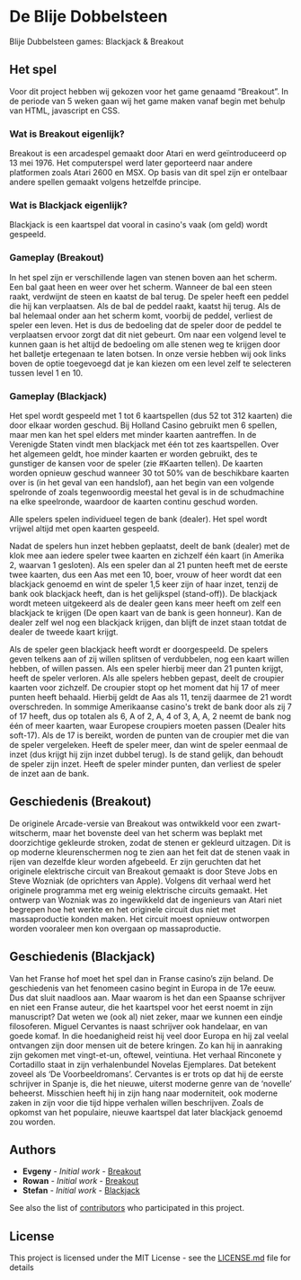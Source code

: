 # De Blije Dobbelsteen

Blije Dubbelsteen games: Blackjack & Breakout

## Het spel

Voor dit project hebben wij gekozen voor het game genaamd “Breakout”. In de periode van 5 weken gaan wij het game maken vanaf begin met behulp van HTML, javascript en CSS.

### Wat is Breakout eigenlijk?

Breakout is een arcadespel gemaakt door Atari en werd geïntroduceerd op 13 mei 1976. Het computerspel werd later geporteerd naar andere platformen zoals Atari 2600 en MSX. Op basis van dit spel zijn er ontelbaar andere spellen gemaakt volgens hetzelfde principe.

### Wat is Blackjack eigenlijk?

Blackjack is een kaartspel dat vooral in casino's vaak (om geld) wordt gespeeld.

### Gameplay (Breakout)

In het spel zijn er verschillende lagen van stenen boven aan het scherm. Een bal gaat heen en weer over het scherm. Wanneer de bal een steen raakt, verdwijnt de steen en kaatst de bal terug. De speler heeft een peddel die hij kan verplaatsen. Als de bal de peddel raakt, kaatst hij terug. Als de bal helemaal onder aan het scherm komt, voorbij de peddel, verliest de speler een leven. Het is dus de bedoeling dat de speler door de peddel te verplaatsen ervoor zorgt dat dit niet gebeurt. Om naar een volgend level te kunnen gaan is het altijd de bedoeling om alle stenen weg te krijgen door het balletje ertegenaan te laten botsen. In onze versie hebben wij ook links boven de optie  toegevoegd dat je kan kiezen om een level zelf te selecteren tussen level 1 en 10.

### Gameplay (Blackjack)
Het spel wordt gespeeld met 1 tot 6 kaartspellen (dus 52 tot 312 kaarten) die door elkaar worden geschud. Bij Holland Casino gebruikt men 6 spellen, maar men kan het spel elders met minder kaarten aantreffen. In de Verenigde Staten vindt men blackjack met één tot zes kaartspellen. Over het algemeen geldt, hoe minder kaarten er worden gebruikt, des te gunstiger de kansen voor de speler (zie #Kaarten tellen). De kaarten worden opnieuw geschud wanneer 30 tot 50% van de beschikbare kaarten over is (in het geval van een handslof), aan het begin van een volgende spelronde of zoals tegenwoordig meestal het geval is in de schudmachine na elke speelronde, waardoor de kaarten continu geschud worden.

Alle spelers spelen individueel tegen de bank (dealer). Het spel wordt vrijwel altijd met open kaarten gespeeld.

Nadat de spelers hun inzet hebben geplaatst, deelt de bank (dealer) met de klok mee aan iedere speler twee kaarten en zichzelf één kaart (in Amerika 2, waarvan 1 gesloten). Als een speler dan al 21 punten heeft met de eerste twee kaarten, dus een Aas met een 10, boer, vrouw of heer wordt dat een blackjack genoemd en wint de speler 1,5 keer zijn of haar inzet, tenzij de bank ook blackjack heeft, dan is het gelijkspel (stand-off)). De blackjack wordt meteen uitgekeerd als de dealer geen kans meer heeft om zelf een blackjack te krijgen (De open kaart van de bank is geen honneur). Kan de dealer zelf wel nog een blackjack krijgen, dan blijft de inzet staan totdat de dealer de tweede kaart krijgt.

Als de speler geen blackjack heeft wordt er doorgespeeld. De spelers geven telkens aan of zij willen splitsen of verdubbelen, nog een kaart willen hebben, of willen passen. Als een speler hierbij meer dan 21 punten krijgt, heeft de speler verloren. Als alle spelers hebben gepast, deelt de croupier kaarten voor zichzelf. De croupier stopt op het moment dat hij 17 of meer punten heeft behaald. Hierbij geldt de Aas als 11, tenzij daarmee de 21 wordt overschreden. In sommige Amerikaanse casino's trekt de bank door als zij 7 of 17 heeft, dus op totalen als 6, A of 2, A, 4 of 3, A, A, 2 neemt de bank nog één of meer kaarten, waar Europese croupiers moeten passen (Dealer hits soft-17). Als de 17 is bereikt, worden de punten van de croupier met die van de speler vergeleken. Heeft de speler meer, dan wint de speler eenmaal de inzet (dus krijgt hij zijn inzet dubbel terug). Is de stand gelijk, dan behoudt de speler zijn inzet. Heeft de speler minder punten, dan verliest de speler de inzet aan de bank.

## Geschiedenis (Breakout)

De originele Arcade-versie van Breakout was ontwikkeld voor een zwart-witscherm, maar het bovenste deel van het scherm was beplakt met doorzichtige gekleurde stroken, zodat de stenen er gekleurd uitzagen. Dit is op moderne kleurenschermen nog te zien aan het feit dat de stenen vaak in rijen van dezelfde kleur worden afgebeeld.
Er zijn geruchten dat het originele elektrische circuit van Breakout gemaakt is door Steve Jobs en Steve Wozniak (de oprichters van Apple). Volgens dit verhaal werd het originele programma met erg weinig elektrische circuits gemaakt. Het ontwerp van Wozniak was zo ingewikkeld dat de ingenieurs van Atari niet begrepen hoe het werkte en het originele circuit dus niet met massaproductie konden maken. Het circuit moest opnieuw ontworpen worden vooraleer men kon overgaan op massaproductie.

## Geschiedenis (Blackjack)

Van het Franse hof moet het spel dan in Franse casino’s zijn beland. De geschiedenis van het fenomeen casino begint in Europa in de 17e eeuw. Dus dat sluit naadloos aan.
Maar waarom is het dan een Spaanse schrijver en niet een Franse auteur, die het kaartspel voor het eerst noemt in zijn manuscript? Dat weten we (ook al) niet zeker, maar we kunnen een eindje filosoferen.
Miguel Cervantes is naast schrijver ook handelaar, en van goede komaf. In die hoedanigheid reist hij veel door Europa en hij zal veelal ontvangen zijn door mensen uit de betere kringen. Zo kan hij in aanraking zijn gekomen met vingt-et-un, oftewel, veintiuna.
Het verhaal Rinconete y Cortadillo staat in zijn verhalenbundel Novelas Ejemplares. Dat betekent zoveel als ‘De Voorbeeldromans’. Cervantes is er trots op dat hij de eerste schrijver in Spanje is, die het nieuwe, uiterst moderne genre van de ‘novelle’ beheerst.
Misschien heeft hij in zijn hang naar moderniteit, ook moderne zaken in zijn voor die tijd hippe verhalen willen beschrijven. Zoals de opkomst van het populaire, nieuwe kaartspel dat later blackjack genoemd zou worden.

## Authors

* **Evgeny** - *Initial work* - [Breakout](https://github.com/)
* **Rowan** - *Initial work* - [Breakout](https://github.com/)
* **Stefan** - *Initial work* - [Blackjack](https://github.com/)

See also the list of [contributors](https://github.com/evgenyvh/breakout) who participated in this project.

## License

This project is licensed under the MIT License - see the [LICENSE.md](LICENSE.md) file for details



